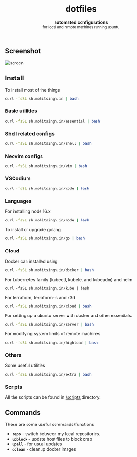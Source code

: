 <h1 align="center">dotfiles</h1>
<p align="center">
  <b>automated configurations</b><br/>
  <sub>for local and remote machines running ubuntu</sub>
</p>
<br />

## Screenshot

![screen](https://user-images.githubusercontent.com/4941333/134054505-832be028-4a65-4714-bc57-0f3cff5828ef.png)

## Install

To install most of the things

```sh
curl -fsSL sh.mohitsingh.in | bash
```

### Basic utilities

```bash
curl -fsSL sh.mohitsingh.in/essential | bash
```

### Shell related configs

```bash
curl -fsSL sh.mohitsingh.in/shell | bash
```

### Neovim configs

```bash
curl -fsSL sh.mohitsingh.in/vim | bash
```

### VSCodium

```bash
curl -fsSL sh.mohitsingh.in/code | bash
```

### Languages

For installing node 16.x

```bash
curl -fsSL sh.mohitsingh.in/node | bash
```

To install or upgrade golang

```bash
curl -fsSL sh.mohitsingh.in/go | bash
```

### Cloud

Docker can installed using

```bash
curl -fsSL sh.mohitsingh.in/docker | bash
```

For kubernetes family (kubectl, kubelet and kubeadm) and helm

```
curl -fsSL sh.mohitsingh.in/kube | bash
```

For terraform, terraform-ls and k3d

```bash
curl -fsSL sh.mohitsingh.in/cloud | bash
```

For setting up a ubuntu server with docker and other essentials.

```bash
curl -fsSL sh.mohitsingh.in/server | bash
```

For modifying system limits of remote machines

```bash
curl -fsSL sh.mohitsingh.in/highload | bash
```

### Others

Some useful utilities

```bash
curl -fsSL sh.mohitsingh.in/extra | bash
```

### Scripts

All the scripts can be found in [/scripts](/scripts) directory.

## Commands

These are some useful commands/functions

- **`repo`** - switch between my local repositories.
- **`upblock`** - update host files to block crap
- **`upall`** - for usual updates
- **`dclean`** - cleanup docker images
